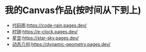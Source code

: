 # 我的Canvas作品(按时间从下到上)
- [代码雨](https://github.com/TabGreen/CodeRain):https://code-rain.pages.dev/
- [时钟](https://github.com/TabGreen/clock):https://e-clock.pages.dev/
- [星空](https://github.com/TabGreen/StarSky):https://star-sky.pages.dev/
- [动态几何](https://github.com/TabGreen/DynamicGeometry):https://dynamic-geometry.pages.dev/